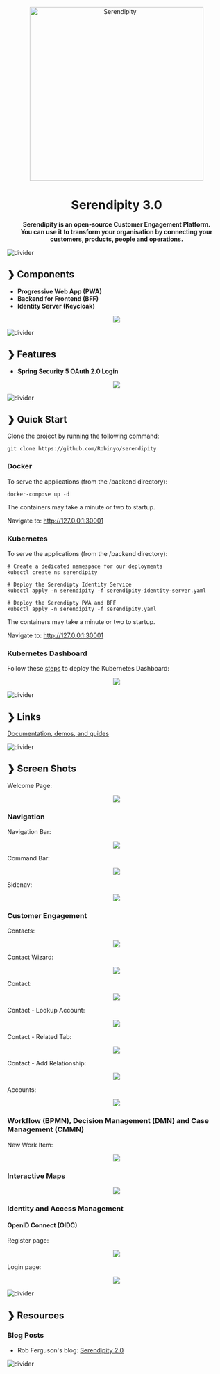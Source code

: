 <p align="center">
  <img src="./serendipity-logo.svg" alt="Serendipity" width="400"/>
</p>

<h1 align="center">Serendipity 3.0</h1>

<p align="center">
  <b>Serendipity is an open-source Customer Engagement Platform.</b></br>
  <b>You can use it to transform your organisation by connecting your customers, products, people and operations.</b></br>
</p>

![divider](./divider.png)

## ❯ Components

- **Progressive Web App (PWA)**
- **Backend for Frontend (BFF)**
- **Identity Server (Keycloak)**

<p align="center">
  <img src="https://github.com/Robinyo/serendipity-2.0/blob/main/docs/screen-shots/context-diagram.png">
</p>

![divider](./divider.png)

## ❯ Features

- **Spring Security 5 OAuth 2.0 Login**

<p align="center">
  <img src="https://github.com/Robinyo/serendipity-2.0/blob/main/docs/screen-shots/sequence-diagram.png">
</p>

![divider](./divider.png)

## ❯ Quick Start

Clone the project by running the following command:

```
git clone https://github.com/Robinyo/serendipity
``` 

### Docker

To serve the applications (from the /backend directory):

```
docker-compose up -d
```

The containers may take a minute or two to startup.

Navigate to: http://127.0.0.1:30001

### Kubernetes

To serve the applications (from the /backend directory):

```
# Create a dedicated namespace for our deployments
kubectl create ns serendipity

# Deploy the Serendipty Identity Service
kubectl apply -n serendipity -f serendipity-identity-server.yaml

# Deploy the Serendipty PWA and BFF
kubectl apply -n serendipity -f serendipity.yaml
```

The containers may take a minute or two to startup.

Navigate to: http://127.0.0.1:30001

### Kubernetes Dashboard

Follow these [steps](https://kubernetes.io/docs/tasks/access-application-cluster/web-ui-dashboard/) to deploy the 
Kubernetes Dashboard:

<p align="center">
  <img src="https://github.com/Robinyo/serendipity-2.0/blob/main/docs/screen-shots/kubernetes-dashboard.png">
</p>

![divider](./divider.png)

## ❯ Links

[Documentation, demos, and guides](./docs/README.md)

![divider](./divider.png)

## ❯ Screen Shots

Welcome Page:

<p align="center">
  <img src="https://github.com/Robinyo/serendipity-2.0/blob/main/docs/screen-shots/welcome-page.png">
</p>

### Navigation

Navigation Bar:

<p align="center">
  <img src="https://github.com/Robinyo/serendipity-2.0/blob/main/docs/screen-shots/navigation-bar.png">
</p>

Command Bar:

<p align="center">
  <img src="https://github.com/Robinyo/serendipity-2.0/blob/main/docs/screen-shots/command-bar.png">
</p>

Sidenav:

<p align="center">
  <img src="https://github.com/Robinyo/serendipity-2.0/blob/main/docs/screen-shots/sidenav.png">
</p>

### Customer Engagement

Contacts:

<p align="center">
  <img src="https://github.com/Robinyo/serendipity-2.0/blob/main/docs/screen-shots/contacts.png">
</p>

Contact Wizard:

<p align="center">
  <img src="https://github.com/Robinyo/serendipity-2.0/blob/main/docs/screen-shots/contact-wizard.png">
</p>

Contact:

<p align="center">
  <img src="https://github.com/Robinyo/serendipity-2.0/blob/main/docs/screen-shots/contact.png">
</p>

Contact - Lookup Account:

<p align="center">
  <img src="https://github.com/Robinyo/serendipity-2.0/blob/main/docs/screen-shots/lookup-account.png">
</p>

Contact - Related Tab:

<p align="center">
  <img src="https://github.com/Robinyo/serendipity-2.0/blob/main/docs/screen-shots/contact-related-tab.png">
</p>

Contact - Add Relationship:

<p align="center">
  <img src="https://github.com/Robinyo/serendipity-2.0/blob/main/docs/screen-shots/contact-add-relationship.png">
</p>

Accounts:

<p align="center">
  <img src="https://github.com/Robinyo/serendipity-2.0/blob/main/docs/screen-shots/accounts.png">
</p>

### Workflow (BPMN), Decision Management (DMN) and Case Management (CMMN)

New Work Item:

<p align="center">
  <img src="https://github.com/Robinyo/serendipity-2.0/blob/main/docs/screen-shots/new-work-item.png">
</p>

### Interactive Maps

<p align="center">
  <img src="https://github.com/Robinyo/serendipity-2.0/blob/main/docs/screen-shots/electoral-division.png">
</p>

### Identity and Access Management

#### OpenID Connect (OIDC)

Register page:

<p align="center">
  <img src="https://github.com/Robinyo/serendipity-2.0/blob/main/docs/screen-shots/register.png">
</p>

Login page:

<p align="center">
  <img src="https://github.com/Robinyo/serendipity-2.0/blob/main/docs/screen-shots/signin.png">
</p>

![divider](./divider.png)

## ❯ Resources

### Blog Posts

* Rob Ferguson's blog: [Serendipity 2.0](https://robferguson.org/blog/2021/11/11/serendipity-2-0/)

![divider](./divider.png)

